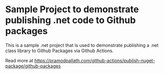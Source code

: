 # Sample Project to demonstrate publishing .net code to Github packages
This is a sample .net project that is used to demonstrate publishing a .net class library to Github Packages via Github Actions.


Read more at https://pramodpallath.com/github-actions/publish-nuget-package/github-packages
